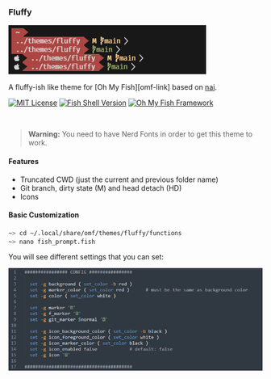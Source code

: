 ### Fluffy
<div>
  <img src=".pastes/fluff.png"/>
</div>

A fluffy-ish like theme for [Oh My Fish][omf-link] based on [nai](https://github.com/oh-my-fish/theme-nai).

[![MIT License](https://img.shields.io/badge/license-MIT-007EC7.svg?color=%237CAFC2&style=flat-square)](/LICENSE)
[![Fish Shell Version](https://img.shields.io/badge/fish-v3.0.0-007EC7.svg?color=%237CAFC2&style=flat-square)](https://fishshell.com)
[![Oh My Fish Framework](https://img.shields.io/badge/Oh%20My%20Fish-Framework-007EC7.svg?color=%237CAFC2&style=flat-square)](https://www.github.com/oh-my-fish/oh-my-fish)

<br/>

> **Warning:**
> You need to have Nerd Fonts in order to get this theme to work.

#### Features

- Truncated CWD (just the current and previous folder name)
- Git branch, dirty state (M) and head detach (HD)
- Icons

####  Basic Customization
```bash
~> cd ~/.local/share/omf/themes/fluffy/functions
~> nano fish_prompt.fish
```
You will see different settings that you can set:
<div>
  <img src=".pastes/2022-06-28-18-39-13.png"/>
</div>

<br/>

